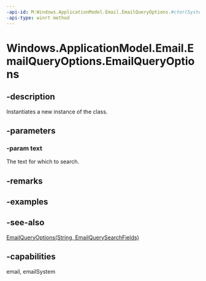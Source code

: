 ```yaml
---
-api-id: M:Windows.ApplicationModel.Email.EmailQueryOptions.#ctor(System.String)
-api-type: winrt method
---
```


<!-- Method syntax
public EmailQueryOptions(System.String text)
-->

# Windows.ApplicationModel.Email.EmailQueryOptions.EmailQueryOptions

## -description
Instantiates a new instance of the  class.

## -parameters
### -param text
The text for which to search.

## -remarks

## -examples

## -see-also
[EmailQueryOptions(String, EmailQuerySearchFields)](emailqueryoptions_emailqueryoptions_235139876.md)
## -capabilities
email, emailSystem
